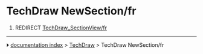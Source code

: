 # TechDraw NewSection/fr
1.  REDIRECT [TechDraw_SectionView/fr](TechDraw_SectionView/fr.md)



---
⏵ [documentation index](../README.md) > [TechDraw](TechDraw_Workbench.md) > TechDraw NewSection/fr
